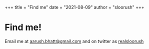 +++
title = "Find me"
date = "2021-08-09"
author = "sloorush"
+++

# Find me!

Email me at [aarush.bhatt@gmail.com](mailto:aarush.bhatt@gmail.com) and on twitter as [realsloorush](https://twitter.com/realsloorush)
